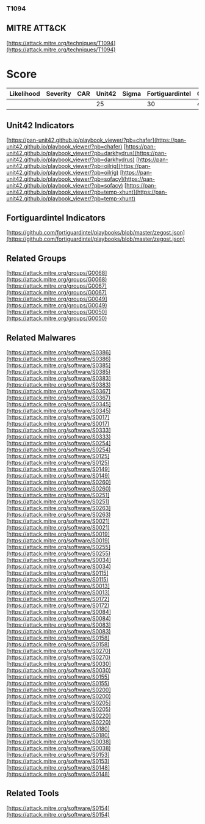 
### T1094
## MITRE ATT&CK
[https://attack.mitre.org/techniques/T1094](https://attack.mitre.org/techniques/T1094)

# Score

| Likelihood | Severity | CAR | Unit42 | Sigma | Fortiguardintel | Groups | Malwares | Tools |
| ---------- | -------- | --- | ------ | ----- | --------------- | ---  | --- | --- |
 |   |   |   | 25 |   | 30 | 4 | 33 | 1 |



## Unit42 Indicators

[https://pan-unit42.github.io/playbook_viewer/?pb=chafer](https://pan-unit42.github.io/playbook_viewer/?pb=chafer)
[https://pan-unit42.github.io/playbook_viewer/?pb=darkhydrus](https://pan-unit42.github.io/playbook_viewer/?pb=darkhydrus)
[https://pan-unit42.github.io/playbook_viewer/?pb=oilrig](https://pan-unit42.github.io/playbook_viewer/?pb=oilrig)
[https://pan-unit42.github.io/playbook_viewer/?pb=sofacy](https://pan-unit42.github.io/playbook_viewer/?pb=sofacy)
[https://pan-unit42.github.io/playbook_viewer/?pb=temp-xhunt](https://pan-unit42.github.io/playbook_viewer/?pb=temp-xhunt)
[]()


## Fortiguardintel Indicators

[https://github.com/fortiguardintel/playbooks/blob/master/zegost.json](https://github.com/fortiguardintel/playbooks/blob/master/zegost.json)
[]()


## Related Groups

[https://attack.mitre.org/groups/G0068](https://attack.mitre.org/groups/G0068)
[https://attack.mitre.org/groups/G0067](https://attack.mitre.org/groups/G0067)
[https://attack.mitre.org/groups/G0049](https://attack.mitre.org/groups/G0049)
[https://attack.mitre.org/groups/G0050](https://attack.mitre.org/groups/G0050)
[]()


## Related Malwares

[https://attack.mitre.org/software/S0386](https://attack.mitre.org/software/S0386)
[https://attack.mitre.org/software/S0385](https://attack.mitre.org/software/S0385)
[https://attack.mitre.org/software/S0383](https://attack.mitre.org/software/S0383)
[https://attack.mitre.org/software/S0367](https://attack.mitre.org/software/S0367)
[https://attack.mitre.org/software/S0345](https://attack.mitre.org/software/S0345)
[https://attack.mitre.org/software/S0017](https://attack.mitre.org/software/S0017)
[https://attack.mitre.org/software/S0333](https://attack.mitre.org/software/S0333)
[https://attack.mitre.org/software/S0254](https://attack.mitre.org/software/S0254)
[https://attack.mitre.org/software/S0125](https://attack.mitre.org/software/S0125)
[https://attack.mitre.org/software/S0149](https://attack.mitre.org/software/S0149)
[https://attack.mitre.org/software/S0260](https://attack.mitre.org/software/S0260)
[https://attack.mitre.org/software/S0251](https://attack.mitre.org/software/S0251)
[https://attack.mitre.org/software/S0263](https://attack.mitre.org/software/S0263)
[https://attack.mitre.org/software/S0021](https://attack.mitre.org/software/S0021)
[https://attack.mitre.org/software/S0019](https://attack.mitre.org/software/S0019)
[https://attack.mitre.org/software/S0255](https://attack.mitre.org/software/S0255)
[https://attack.mitre.org/software/S0034](https://attack.mitre.org/software/S0034)
[https://attack.mitre.org/software/S0115](https://attack.mitre.org/software/S0115)
[https://attack.mitre.org/software/S0013](https://attack.mitre.org/software/S0013)
[https://attack.mitre.org/software/S0172](https://attack.mitre.org/software/S0172)
[https://attack.mitre.org/software/S0084](https://attack.mitre.org/software/S0084)
[https://attack.mitre.org/software/S0083](https://attack.mitre.org/software/S0083)
[https://attack.mitre.org/software/S0158](https://attack.mitre.org/software/S0158)
[https://attack.mitre.org/software/S0270](https://attack.mitre.org/software/S0270)
[https://attack.mitre.org/software/S0030](https://attack.mitre.org/software/S0030)
[https://attack.mitre.org/software/S0155](https://attack.mitre.org/software/S0155)
[https://attack.mitre.org/software/S0200](https://attack.mitre.org/software/S0200)
[https://attack.mitre.org/software/S0205](https://attack.mitre.org/software/S0205)
[https://attack.mitre.org/software/S0220](https://attack.mitre.org/software/S0220)
[https://attack.mitre.org/software/S0180](https://attack.mitre.org/software/S0180)
[https://attack.mitre.org/software/S0038](https://attack.mitre.org/software/S0038)
[https://attack.mitre.org/software/S0153](https://attack.mitre.org/software/S0153)
[https://attack.mitre.org/software/S0148](https://attack.mitre.org/software/S0148)
[]()


## Related Tools

[https://attack.mitre.org/software/S0154](https://attack.mitre.org/software/S0154)
[]()
